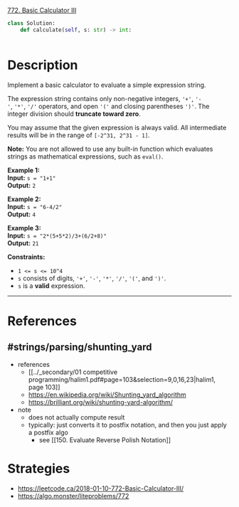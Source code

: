 [772. Basic Calculator III](https://leetcode.com/problems/basic-calculator-iii/)

```python
class Solution:
    def calculate(self, s: str) -> int:
	    
```

# Description

Implement a basic calculator to evaluate a simple expression string.

The expression string contains only non-negative integers, `'+'`, `'-'`, `'*'`, `'/'` operators, and open `'('` and closing parentheses `')'`. The integer division should **truncate toward zero**.

You may assume that the given expression is always valid. All intermediate results will be in the range of `[-2^31, 2^31 - 1]`.

**Note:** You are not allowed to use any built-in function which evaluates strings as mathematical expressions, such as `eval()`.

**Example 1:**  
**Input:** `s = "1+1"`  
**Output:** `2`  

**Example 2:**  
**Input:** `s = "6-4/2"`  
**Output:** `4`  

**Example 3:**  
**Input:** `s = "2*(5+5*2)/3+(6/2+8)"`  
**Output:** `21`  

**Constraints:**
- `1 <= s <= 10^4`
- `s` consists of digits, `'+'`, `'-'`, `'*'`, `'/'`, `'('`, and `')'`.
- `s` is a **valid** expression.

---


# References





## #strings/parsing/shunting_yard
- references
	- [[../_secondary/01 competitive programming/halim1.pdf#page=103&selection=9,0,16,23|halim1, page 103]]
	- https://en.wikipedia.org/wiki/Shunting_yard_algorithm
	- https://brilliant.org/wiki/shunting-yard-algorithm/
- note
	- does not actually compute result
	- typically: just converts it to postfix notation, and then you just apply a postfix algo
		- see [[150. Evaluate Reverse Polish Notation]]





# Strategies


- https://leetcode.ca/2018-01-10-772-Basic-Calculator-III/
- https://algo.monster/liteproblems/772





